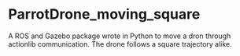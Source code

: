 # ParrotDrone_moving_square
A ROS and Gazebo package wrote in Python to move a dron through actionlib communication. The drone follows a square trajectory alike.

